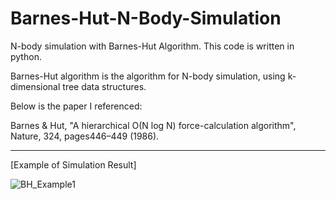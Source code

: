 # Barnes-Hut-N-Body-Simulation
N-body simulation with Barnes-Hut Algorithm. This code is written in python.

Barnes-Hut algorithm is the algorithm for N-body simulation, using k-dimensional tree data structures.

Below is the paper I referenced:

Barnes & Hut, "A hierarchical O(N log N) force-calculation algorithm", Nature, 324, pages446–449 (1986).


--------------------

[Example of Simulation Result]

![BH_Example1](https://github.com/user-attachments/assets/352784be-9961-44d9-a91a-fad1b7d4cee4)
